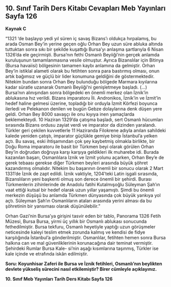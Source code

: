 ## 10. Sınıf Tarih Ders Kitabı Cevapları Meb Yayınları Sayfa 126

**Kaynak C**

“1321 ‘de başlayıp yedi yıl süren iç savaş Bizans’ı oldukça hırpalamış, bu arada Osman Bey’in yerine geçen oğlu Orhan Bey uzun süre abluka altında tuttuktan sonra sıkı bir şekilde kuşattığı Bursa’yı anlaşma şartlarıyla 6 Nisan 1326’da ele geçirmişti. Bursa’nın fethi Osmanlı Beyiiği’nin gerçek anlamda kuruluşunun tamamlanmasına vesile olmuştur. Ayrıca Bizanslılar için Bitinya (Bursa havaiisi) bölgesinin tamamen kaybı anlamına da gelmiştir. Orhan Bey’in istiklal alameti olarak bu fetihten sonra para bastırmış olması, onun artık bağımsız ve güçlü bir lider konumuna geldiğini de göstermektedir. Nitekim bundan sonra Orhan Bey bulunduğu bölgede Marmara kıyılarına kadar süratle uzanarak Osmanlı Beyiiği’ni genişletmeye başladı. (…)  
 Bursa’nın alınışından sonra bölgedeki en önemli merkez olan İznik’in ablukasına hız verildi. Bizans imparatoru İli. Andronikos, İznik’in ve İzmit’in hedef haline gelmesi üzerine, topladığı bir orduyla İzmit Körfezi boyunca ilerledi ve Pelekanon denilen ve bugün Gebze dolaylarına denk düşen yere geldi. Orhan Bey 8000 savaşçı ile onu kıyıya inen yamaçlarda beklemekteydi. 10 Haziran 1329’da çatışma başladı, sert Osmanlı hücumları sırasında Bizans ordusu zayiat verdi ve imparator da dizinden yaralandı. Türkler geri çekilen kuvvetlerle 11 Haziranda Filokrene adıyla anılan sahildeki kalede yeniden çatıştı, imparator güçlükle gemiye binip İstanbul’a yelken açtı. Bu savaş, eski ihtişamından çok şey kaybetmiş olmakla birlikte, bir Doğu Roma imparatoru ile basit bir Türkmen beyi olarak görülen Orhan Bey’in doğrudan doğruya karşı karşıya geldikleri ilk muharebe idi. Burada kazanılan başarı, Osmanlılara İznik ve İzmit yolunu açarken, Orhan Bey’e de gerek tebaası gerekse diğer Türkmen beyleri arasında büyük şöhret kazandırmış olmalıdır. Nitekim bu başarının önemli bir sonucu olarak 2 Mart 1331’de İznik de zapt edildi. İznik vaktiyle, 1204’teki Latin işgali sırasında, Bizanslıların yeni başkenti olmuş son derece önemli bir şehirdi. Burası Türkmenlerin zihinlerinde de Anadolu fatihi Kutalmışoğlu Süleyman Şah’ın vaat ettiği kutsal bir hedef olarak uzun yıllar yaşamıştı. Şimdi bu önemli merkezin düşüşü bu anlamda Türkmen dünyasında çok büyük yankıya yol açtı. Süleyman Şah’ın Osmanlıların ataları arasında yerini alması da bu şöhretinin bir yansıması olarak düşünülebilir.”

Orhan Gazi’nin Bursa’ya girişini tasvir eden bir tablo, Panorama 1326 Fetih Müzesi, Bursa Bursa, yirmi üç yıllık bir Osmanlı ablukası sonucunda fethedilmiştir. Bursa tekfuru, Osmanlı heyetiyle yaptığı uzun görüşmeler neticesinde kaleyi teslim etmek zorunda kalmış ve kendisi de fidye karşılığında İstanbul’a gönderilmiştir. Osmanlılar, fetihten hemen sonra Bursa halkına can ve mal güvenliklerinin korunacağına dair teminat vermiştir. Şehirdeki Rumlar Bursa Kale- si’nin aşağı kısımlarına taşınmış, Türkler ise kale içinde ve etrafında iskân edilmiştir.

**Soru: Koyunhisar Zaferi ile Bursa ve İznik fetihleri, Osmanlı’nın beylikten devlete yükseliş sürecini nasıl etkilemiştir? Birer cümleyle açıklayınız.**

**10. Sınıf Meb Yayınları Tarih Ders Kitabı Sayfa 126**
